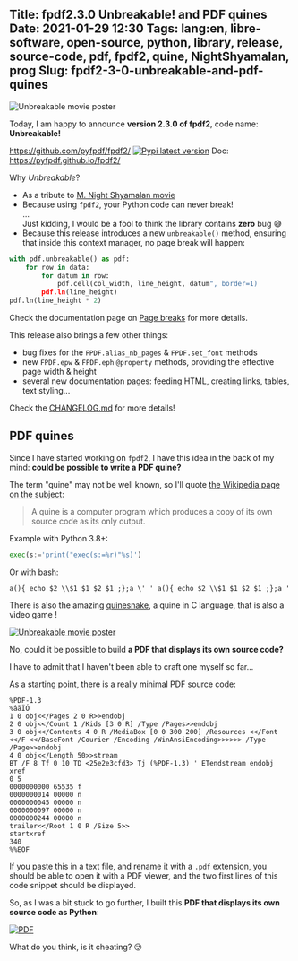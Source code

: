 Title: fpdf2.3.0 Unbreakable! and PDF quines
Date: 2021-01-29 12:30
Tags: lang:en, libre-software, open-source, python, library, release, source-code, pdf, fpdf2, quine, NightShyamalan, prog
Slug: fpdf2-3-0-unbreakable-and-pdf-quines
---
![Unbreakable movie poster](images/2021/01/unbreakable.jpg)

Today, I am happy to announce **version 2.3.0 of fpdf2**, code name: **Unbreakable!**

<https://github.com/pyfpdf/fpdf2/> [![Pypi latest version](https://img.shields.io/pypi/v/fpdf2.svg)](https://pypi.python.org/pypi/fpdf2)
Doc: <https://pyfpdf.github.io/fpdf2/>

Why _Unbreakable_?

- As a tribute to [M. Night Shyamalan movie](https://en.wikipedia.org/wiki/Unbreakable_(film))
- Because using `fpdf2`, your Python code can never break!
<br>...<br>
Just kidding, I would be a fool to think the library contains **zero** bug 😅
- Because this release introduces a new `unbreakable()` method,
ensuring that inside this context manager, no page break will happen:

```python
with pdf.unbreakable() as pdf:
    for row in data:
        for datum in row:
            pdf.cell(col_width, line_height, datum", border=1)
        pdf.ln(line_height)
pdf.ln(line_height * 2)
```

Check the documentation page on [Page breaks](https://pyfpdf.github.io/fpdf2/PageBreaks.html)
for more details.

This release also brings a few other things:

- bug fixes for the `FPDF.alias_nb_pages` & `FPDF.set_font` methods
- new `FPDF.epw` & `FPDF.eph` `@property` methods, providing the effective page width & height
- several new documentation pages: feeding HTML, creating links, tables, text styling...

Check the [CHANGELOG.md](https://github.com/PyFPDF/fpdf2/blob/master/CHANGELOG.md) for more details!


## PDF quines

Since I have started working on `fpdf2`,
I have this idea in the back of my mind:
**could be possible to write a PDF quine?**

The term "quine" may not be well known, so I'll quote [the Wikipedia page on the subject](https://en.wikipedia.org/wiki/Quine_(computing)):

> A quine is a computer program which produces a copy of its own source code as its only output.

Example with Python 3.8+:

```python
exec(s:='print("exec(s:=%r)"%s)')
```

Or with [bash](https://en.wikipedia.org/wiki/Bash_(Unix_shell)):
```shell
a(){ echo $2 \\$1 $1 $2 $1 ;};a \' ' a(){ echo $2 \\$1 $1 $2 $1 ;};a '
```

There is also the amazing [quinesnake](https://github.com/taylorconor/quinesnake), a quine in C language, that is also a video game !

[![Unbreakable movie poster](images/2021/01/quinesnake.gif)](https://github.com/taylorconor/quinesnake)

No, could it be possible to build **a PDF that displays its own source code?**

I have to admit that I haven't been able to craft one myself so far...

As a starting point, there is a really minimal PDF source code:
```
%PDF-1.3
%âãÏÓ
1 0 obj<</Pages 2 0 R>>endobj
2 0 obj<</Count 1 /Kids [3 0 R] /Type /Pages>>endobj
3 0 obj<</Contents 4 0 R /MediaBox [0 0 300 200] /Resources <</Font <</F <</BaseFont /Courier /Encoding /WinAnsiEncoding>>>>>> /Type /Page>>endobj
4 0 obj<</Length 50>>stream
BT /F 8 Tf 0 10 TD <25e2e3cfd3> Tj (%PDF-1.3) ' ETendstream endobj
xref
0 5
0000000000 65535 f
0000000014 00000 n
0000000045 00000 n
0000000097 00000 n
0000000244 00000 n
trailer<</Root 1 0 R /Size 5>>
startxref
340
%%EOF
```

If you paste this in a text file, and rename it with a `.pdf` extension,
you should be able to open it with a PDF viewer,
and the two first lines of this code snippet should be displayed.

So, as I was a bit stuck to go further, I built this **PDF that displays its own source code as Python**:

[![PDF](https://chezsoi.org/lucas/blog/images/2020/10/pdf-icon.png)](images/2021/01/quine.pdf)

What do you think, is it cheating? 😜

<!--
Com':
* [x] https://planetpython.org
* [x] https://www.reddit.com/r/Python/comments/kvbb4j/fpdf2_the_library_to_easily_generate_pdfs_got_a/
* [x] https://www.reddit.com/r/programming/comments/l7qok4/release_of_fpdf230_a_challenge_can_you_craft_a/
-->

<style>
.uk-article-content > p:nth-child(3) { /* Link to GitHub repo */
  display: block;
  text-align: center;
  border: 1px solid black;
  border-radius: 10rem;
  padding: 1rem;
  margin: 2rem 10vw;
}
</style>
